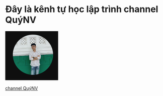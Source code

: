 # Đây là kênh tự học lập trình channel QuýNV

![QuýNV](QuyNV.png)

[channel QuýNV](https://www.youtube.com/@quynv2212)
